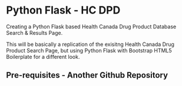 # Python Flask - HC DPD
Creating a Python Flask based Health Canada Drug Product Database Search & Results Page.

This will be basically a replication of the exisitng Health Canada Drug Product Search Page, but using Python Flask with Bootstrap HTML5 Boilerplate for a different look.  

## Pre-requisites - Another Github Repository
